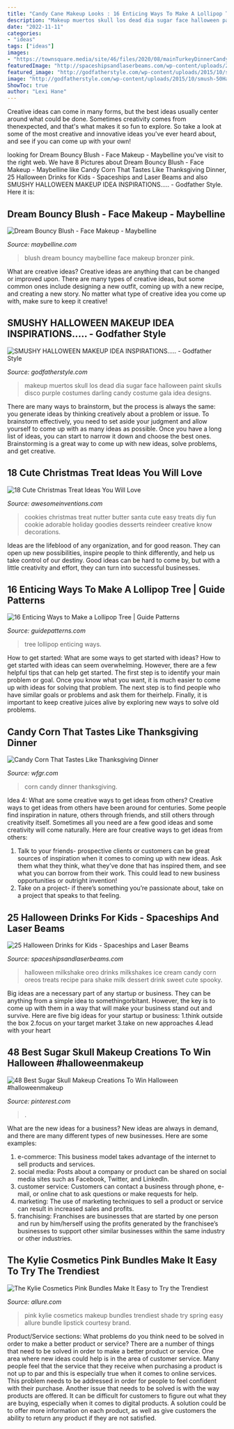 ```yaml
---
title: "Candy Cane Makeup Looks : 16 Enticing Ways To Make A Lollipop Tree"
description: "Makeup muertos skull los dead dia sugar face halloween paint skulls disco purple costumes darling candy costume gala idea designs"
date: "2022-11-11"
categories:
- "ideas"
tags: ["ideas"]
images:
- "https://townsquare.media/site/46/files/2020/08/mainTurkeyDinnerCandyCorn.jpg?w=1200"
featuredImage: "http://spaceshipsandlaserbeams.com/wp-content/uploads/2016/09/4-Oreo-Milkshake.jpg"
featured_image: "http://godfatherstyle.com/wp-content/uploads/2015/10/smush-50Halloween-Best-Calaveras-Makeup-Sugar-Skull-Ideas-for-Women_40.jpg"
image: "http://godfatherstyle.com/wp-content/uploads/2015/10/smush-50Halloween-Best-Calaveras-Makeup-Sugar-Skull-Ideas-for-Women_40.jpg"
ShowToc: true
author: "Lexi Hane"
---
```



Creative ideas can come in many forms, but the best ideas usually center around what could be done. Sometimes creativity comes from thenexpected, and that's what makes it so fun to explore. So take a look at some of the most creative and innovative ideas you've ever heard about, and see if you can come up with your own!

	

		
looking for Dream Bouncy Blush - Face Makeup - Maybelline you've visit to the right web. We have 8 Pictures about Dream Bouncy Blush - Face Makeup - Maybelline like Candy Corn That Tastes Like Thanksgiving Dinner, 25 Halloween Drinks for Kids - Spaceships and Laser Beams and also SMUSHY HALLOWEEN MAKEUP IDEA INSPIRATIONS..... - Godfather Style. Here it is:
		
    
## Dream Bouncy Blush - Face Makeup - Maybelline

<img loading=lazy src="https://www.maybelline.com/~/media/mny/global/face-makeup/blush-bronzer/dream-bouncy-blush/maybelline-blush-dream-bouncy-candy-coral-041554275865-o.jpg?w=380&amp;hash=07ECF22F8E6DB9A75092FBDA24B45E2742324591" onerror="this.onerror=null;this.src='https://tse1.mm.bing.net/th?id=OIP.xILLCau9nUmxehFcOXaf4gAAAA&amp;pid=15.1';" alt="Dream Bouncy Blush - Face Makeup - Maybelline">

_Source: maybelline.com_

>blush dream bouncy maybelline face makeup bronzer pink. 

	

What are creative ideas?
Creative ideas are anything that can be changed or improved upon. There are many types of creative ideas, but some common ones include designing a new outfit, coming up with a new recipe, and creating a new story. No matter what type of creative idea you come up with, make sure to keep it creative!

    
## SMUSHY HALLOWEEN MAKEUP IDEA INSPIRATIONS..... - Godfather Style

<img loading=lazy src="http://godfatherstyle.com/wp-content/uploads/2015/10/smush-50Halloween-Best-Calaveras-Makeup-Sugar-Skull-Ideas-for-Women_40.jpg" onerror="this.onerror=null;this.src='https://tse2.mm.bing.net/th?id=OIP.B2iSoe6a1fwM_4qwQu_wkgHaLH&amp;pid=15.1';" alt="SMUSHY HALLOWEEN MAKEUP IDEA INSPIRATIONS..... - Godfather Style">

_Source: godfatherstyle.com_

>makeup muertos skull los dead dia sugar face halloween paint skulls disco purple costumes darling candy costume gala idea designs. 

	

There are many ways to brainstorm, but the process is always the same: you generate ideas by thinking creatively about a problem or issue. To brainstorm effectively, you need to set aside your judgment and allow yourself to come up with as many ideas as possible. Once you have a long list of ideas, you can start to narrow it down and choose the best ones. Brainstorming is a great way to come up with new ideas, solve problems, and get creative.

    
## 18 Cute Christmas Treat Ideas You Will Love

<img loading=lazy src="http://www.awesomeinventions.com/wp-content/uploads/2014/12/Nutter-butter-santa-cookies.jpg" onerror="this.onerror=null;this.src='https://tse4.mm.bing.net/th?id=OIP.SaOnleX5Fm9v1RcK-w3seQHaKd&amp;pid=15.1';" alt="18 Cute Christmas Treat Ideas You Will Love">

_Source: awesomeinventions.com_

>cookies christmas treat nutter butter santa cute easy treats diy fun cookie adorable holiday goodies desserts reindeer creative know decorations. 

	

Ideas are the lifeblood of any organization, and for good reason. They can open up new possibilities, inspire people to think differently, and help us take control of our destiny. Good ideas can be hard to come by, but with a little creativity and effort, they can turn into successful businesses.

    
## 16 Enticing Ways To Make A Lollipop Tree | Guide Patterns

<img loading=lazy src="http://www.guidepatterns.com/wp-content/uploads/2016/01/How-to-Make-Lollipop-Tree.jpg" onerror="this.onerror=null;this.src='https://tse2.mm.bing.net/th?id=OIP.oOoHFMX8wgWGYPF0CPnAngHaKG&amp;pid=15.1';" alt="16 Enticing Ways to Make a Lollipop Tree | Guide Patterns">

_Source: guidepatterns.com_

>tree lollipop enticing ways. 

	

How to get started: What are some ways to get started with ideas?
How to get started with ideas can seem overwhelming. However, there are a few helpful tips that can help get started. The first step is to identify your main problem or goal. Once you know what you want, it is much easier to come up with ideas for solving that problem. The next step is to find people who have similar goals or problems and ask them for theirhelp. Finally, it is important to keep creative juices alive by exploring new ways to solve old problems.

    
## Candy Corn That Tastes Like Thanksgiving Dinner

<img loading=lazy src="https://townsquare.media/site/46/files/2020/08/mainTurkeyDinnerCandyCorn.jpg?w=1200" onerror="this.onerror=null;this.src='https://tse1.mm.bing.net/th?id=OIP.gcgtgc0KwL3YTonAAu7hxgHaE8&amp;pid=15.1';" alt="Candy Corn That Tastes Like Thanksgiving Dinner">

_Source: wfgr.com_

>corn candy dinner thanksgiving. 

	

Idea 4: What are some creative ways to get ideas from others?
Creative ways to get ideas from others have been around for centuries. Some people find inspiration in nature, others through friends, and still others through creativity itself. Sometimes all you need are a few good ideas and some creativity will come naturally. Here are four creative ways to get ideas from others: 
1) Talk to your friends- prospective clients or customers can be great sources of inspiration when it comes to coming up with new ideas. Ask them what they think, what they’ve done that has inspired them, and see what you can borrow from their work. This could lead to new business opportunities or outright invention! 
2) Take on a project- if there’s something you’re passionate about, take on a project that speaks to that feeling.

    
## 25 Halloween Drinks For Kids - Spaceships And Laser Beams

<img loading=lazy src="http://spaceshipsandlaserbeams.com/wp-content/uploads/2016/09/4-Oreo-Milkshake.jpg" onerror="this.onerror=null;this.src='https://tse4.mm.bing.net/th?id=OIP.fFuGgVAyW40DbgA_PqDV5wAAAA&amp;pid=15.1';" alt="25 Halloween Drinks for Kids - Spaceships and Laser Beams">

_Source: spaceshipsandlaserbeams.com_

>halloween milkshake oreo drinks milkshakes ice cream candy corn oreos treats recipe para shake milk dessert drink sweet cute spooky. 

	

Big ideas are a necessary part of any startup or business. They can be anything from a simple idea to somethingorbitant. However, the key is to come up with them in a way that will make your business stand out and survive. Here are five big ideas for your startup or business: 1.think outside the box 2.focus on your target market 3.take on new approaches 4.lead with your heart 
    
## 48 Best Sugar Skull Makeup Creations To Win Halloween #halloweenmakeup

<img loading=lazy src="https://i.pinimg.com/736x/aa/37/f2/aa37f2f1794bf06f4f83d49b95dbc6a3.jpg" onerror="this.onerror=null;this.src='https://tse1.mm.bing.net/th?id=OIP.EtM3Par4QI5VOzZAQX0IFQHaLG&amp;pid=15.1';" alt="48 Best Sugar Skull Makeup Creations To Win Halloween #halloweenmakeup">

_Source: pinterest.com_

>. 

	

What are the new ideas for a business?
New ideas are always in demand, and there are many different types of new businesses. Here are some examples: 
1. e-commerce: This business model takes advantage of the internet to sell products and services. 
2. social media: Posts about a company or product can be shared on social media sites such as Facebook, Twitter, and LinkedIn. 
3. customer service: Customers can contact a business through phone, e-mail, or online chat to ask questions or make requests for help. 
4. marketing: The use of marketing techniques to sell a product or service can result in increased sales and profits. 
5. franchising: Franchises are businesses that are started by one person and run by him/herself using the profits generated by the franchisee’s businesses to support other similar businesses within the same industry or other industries.

    
## The Kylie Cosmetics Pink Bundles Make It Easy To Try The Trendiest

<img loading=lazy src="https://media.allure.com/photos/58dcfffa586b8816e95ef642/master/pass/Kylie-Bundles-1C-1300x1710_copy.jpg" onerror="this.onerror=null;this.src='https://tse4.mm.bing.net/th?id=OIP.1p-ujkiFuvOvfcrAxiR0dgHaJv&amp;pid=15.1';" alt="The Kylie Cosmetics Pink Bundles Make It Easy to Try the Trendiest">

_Source: allure.com_

>pink kylie cosmetics makeup bundles trendiest shade try spring easy allure bundle lipstick courtesy brand. 

	

Product/Service sections: What problems do you think need to be solved in order to make a better product or service?
There are a number of things that need to be solved in order to make a better product or service. One area where new ideas could help is in the area of customer service. Many people feel that the service that they receive when purchasing a product is not up to par and this is especially true when it comes to online services. This problem needs to be addressed in order for people to feel confident with their purchase. Another issue that needs to be solved is with the way products are offered. It can be difficult for customers to figure out what they are buying, especially when it comes to digital products. A solution could be to offer more information on each product, as well as give customers the ability to return any product if they are not satisfied.

